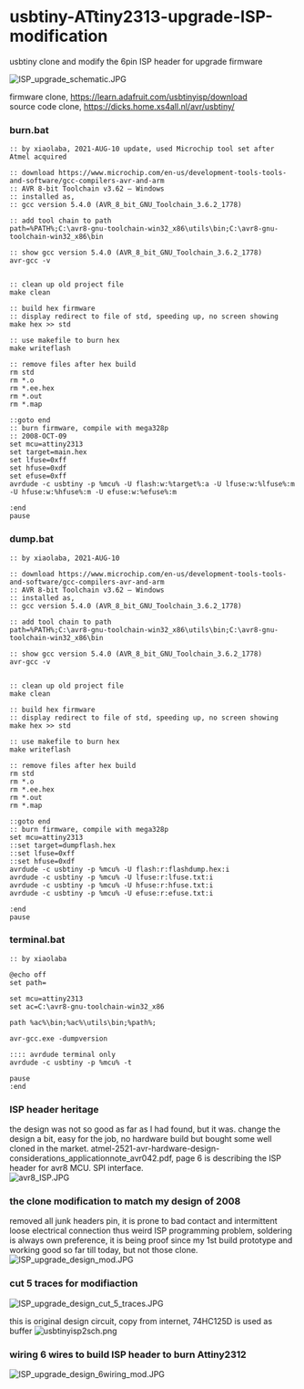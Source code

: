 # usbtiny-ATtiny2313-upgrade-ISP-modification

usbtiny clone and modify the 6pin ISP header for upgrade firmware  


![ISP_upgrade_schematic.JPG](ISP_upgrade_schematic.JPG)  


firmware clone, https://learn.adafruit.com/usbtinyisp/download  
source code clone, https://dicks.home.xs4all.nl/avr/usbtiny/  

### burn.bat
```
:: by xiaolaba, 2021-AUG-10 update, used Microchip tool set after Atmel acquired

:: download https://www.microchip.com/en-us/development-tools-tools-and-software/gcc-compilers-avr-and-arm
:: AVR 8-bit Toolchain v3.62 – Windows
:: installed as,
:: gcc version 5.4.0 (AVR_8_bit_GNU_Toolchain_3.6.2_1778)

:: add tool chain to path
path=%PATH%;C:\avr8-gnu-toolchain-win32_x86\utils\bin;C:\avr8-gnu-toolchain-win32_x86\bin

:: show gcc version 5.4.0 (AVR_8_bit_GNU_Toolchain_3.6.2_1778)
avr-gcc -v


:: clean up old project file
make clean

:: build hex firmware
:: display redirect to file of std, speeding up, no screen showing
make hex >> std

:: use makefile to burn hex
make writeflash

:: remove files after hex build
rm std
rm *.o
rm *.ee.hex
rm *.out
rm *.map

::goto end
:: burn firmware, compile with mega328p
:: 2008-OCT-09
set mcu=attiny2313
set target=main.hex
set lfuse=0xff
set hfuse=0xdf
set efuse=0xff
avrdude -c usbtiny -p %mcu% -U flash:w:%target%:a -U lfuse:w:%lfuse%:m -U hfuse:w:%hfuse%:m -U efuse:w:%efuse%:m

:end
pause
```
  
  
### dump.bat
```
:: by xiaolaba, 2021-AUG-10

:: download https://www.microchip.com/en-us/development-tools-tools-and-software/gcc-compilers-avr-and-arm
:: AVR 8-bit Toolchain v3.62 – Windows
:: installed as,
:: gcc version 5.4.0 (AVR_8_bit_GNU_Toolchain_3.6.2_1778)

:: add tool chain to path
path=%PATH%;C:\avr8-gnu-toolchain-win32_x86\utils\bin;C:\avr8-gnu-toolchain-win32_x86\bin

:: show gcc version 5.4.0 (AVR_8_bit_GNU_Toolchain_3.6.2_1778)
avr-gcc -v


:: clean up old project file
make clean

:: build hex firmware
:: display redirect to file of std, speeding up, no screen showing
make hex >> std

:: use makefile to burn hex
make writeflash

:: remove files after hex build
rm std
rm *.o
rm *.ee.hex
rm *.out
rm *.map

::goto end
:: burn firmware, compile with mega328p
set mcu=attiny2313
::set target=dumpflash.hex
::set lfuse=0xff
::set hfuse=0xdf
avrdude -c usbtiny -p %mcu% -U flash:r:flashdump.hex:i
avrdude -c usbtiny -p %mcu% -U lfuse:r:lfuse.txt:i
avrdude -c usbtiny -p %mcu% -U hfuse:r:hfuse.txt:i
avrdude -c usbtiny -p %mcu% -U efuse:r:efuse.txt:i

:end
pause
```
  
  
### terminal.bat
```
:: by xiaolaba

@echo off
set path=

set mcu=attiny2313
set ac=C:\avr8-gnu-toolchain-win32_x86

path %ac%\bin;%ac%\utils\bin;%path%;

avr-gcc.exe -dumpversion

:::: avrdude terminal only
avrdude -c usbtiny -p %mcu% -t

pause
:end
```

### ISP header heritage
the design was not so good as far as I had found, but it was. change the design a bit, easy for the job, no hardware build but bought some well cloned in the market. atmel-2521-avr-hardware-design-considerations_applicationnote_avr042.pdf, page 6 is describing the ISP header for avr8 MCU. SPI interface.  
![avr8_ISP.JPG](avr8_ISP.JPG)  

### the clone modification to match my design of 2008  
removed all junk headers pin, it is prone to bad contact and intermittent loose electrical connection thus weird ISP programming problem, soldering is always own preference, it is being proof since my 1st build prototype and working good so far till today, but not those clone.
![ISP_upgrade_design_mod.JPG](ISP_upgrade_design_mod.JPG)  

### cut 5 traces for modifiaction
![ISP_upgrade_design_cut_5_traces.JPG](ISP_upgrade_design_cut_5_traces.JPG)  

this is original design circuit, copy from internet, 74HC125D is used as buffer
![usbtinyisp2sch.png](usbtinyisp2sch.png)  



### wiring 6 wires to build ISP header to burn Attiny2312
![ISP_upgrade_design_6wiring_mod.JPG](ISP_upgrade_design_6wiring_mod.JPG)  


